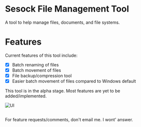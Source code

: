 # Sesock File Management Tool
A tool to help manage files, documents, and file systems. 

# Features

Current features of this tool include:
- [x] Batch renaming of files
- [x] Batch movement of files
- [x] File backup/compression tool
- [x] Easier batch movement of files compared to Windows default 

This tool is in the alpha stage. Most features are yet to be added/implemented. 

![UI](https://puu.sh/HuXlW/3f2fbda705.png)

##

For feature requests/comments, don't email me. I wont' answer. 
